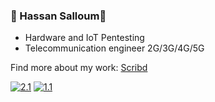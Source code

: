 ### 🎄 Hassan Salloum🎄
- Hardware and IoT Pentesting
- Telecommunication engineer 2G/3G/4G/5G

Find more about my work: [Scribd](https://fr.scribd.com/user/282548159/VRAIHACK-Institute)
<!-- Actual text -->
[![2.1]][2]  [![1.1]][1]
<!-- Icons -->
[1.1]: https://img.shields.io/badge/Instagram-E4405F?style=for-the-badge&logo=instagram&logoColor=white
[2.1]: https://img.shields.io/badge/LinkedIn-0077B5?style=for-the-badge&logo=linkedin&logoColor=white
<!-- Links to your social media accounts -->
[1]: https://www.instagram.com/vraihack/
[2]: https://www.linkedin.com/in/vraihack/





